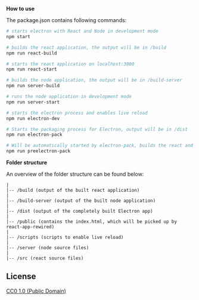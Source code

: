 **How to use**

The package.json contains following commands:

```bash
# starts electron with React and Node in development mode
npm start

# builds the react application, the output will be in /build
npm run react-build

# starts the react application on localhost:3000
npm run react-start

# builds the node application, the output will be in /build-server
npm run server-build

# runs the node application in development mode
npm run server-start

# starts the electron process and enables live reload
npm run electron-dev

# Starts the packaging process for Electron, output will be in /dist
npm run electron-pack

# Will be automatically started by electron-pack, builds the react and node applications
npm run preelectron-pack
```

**Folder structure**

An overview of the folder structure can be found below:

```
|
|-- /build (output of the built react application)
|
|-- /build-server (output of the built node application)
|
|-- /dist (output of the completely built Electron app)
|
|-- /public (contains the index.html, which will be picked up by react-app-rewired)
|
|-- /scripts (scripts to enable live reload)
|
|-- /server (node source files)
|
|-- /src (react source files)
```

## License

[CC0 1.0 (Public Domain)](LICENSE.md)
